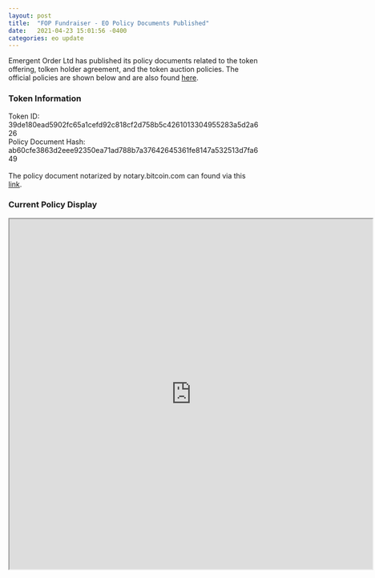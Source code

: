 ```yaml
---
layout: post
title:  "FOP Fundraiser - EO Policy Documents Published"
date:   2021-04-23 15:01:56 -0400
categories: eo update
---
```

Emergent Order Ltd has published its policy documents related to the token offering, tolken holder agreement, and the token auction policies. The official policies are shown below and are also found [here].

### Token Information
Token ID: 39de180ead5902fc65a1cefd92c818cf2d758b5c4261013304955283a5d2a626
<br />
Policy Document Hash: ab60cfe3863d2eee92350ea71ad788b7a37642645361fe8147a532513d7fa649
<br /><br />
The policy document notarized by notary.bitcoin.com can found via this [link].
<br/>
### Current Policy Display

<iframe src="https://emergentorder.io/EO_Policies.html" frameborder="1" width="725" height="700" allowfullscreen="true" mozallowfullscreen="true" webkitallowfullscreen="true"></iframe>

[here]: https://emergentorder.io/EO_Policies.html
[link]: https://emergentorder.io/Emergent%20Order%20LLC%20Token%20Offering%20Guide.pdf
